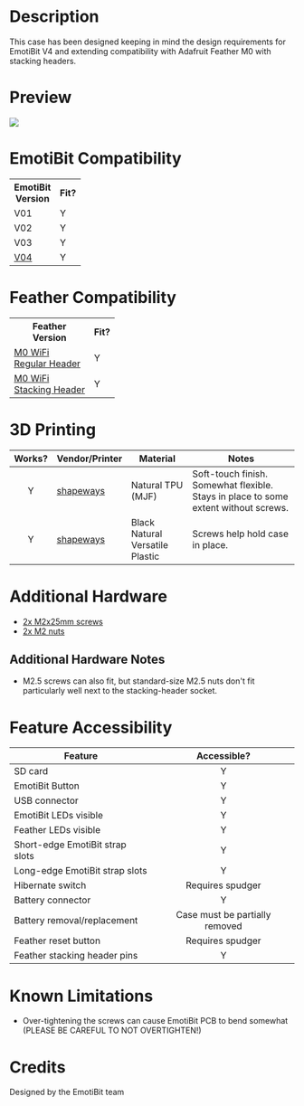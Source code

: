 # Description
This case has been designed keeping in mind the design requirements for EmotiBit V4 and extending compatibility with Adafruit Feather M0 with stacking headers.

# Preview
![](./assets/preview.gif)

# EmotiBit Compatibility
<!--- This table is written in minified html to permit scraping into a sub-table in the root EmotiBit_Cases/readme.md -->
<table><tr><th>EmotiBit<br>Version</th><th>Fit?</th></tr><tr><td>V01</td><td>Y</td></tr><tr><td>V02</td><td>Y</td></tr><tr><td>V03</td><td>Y</td></tr><tr><td><a href=https://github.com/EmotiBit/EmotiBit_Cases/tree/feat-reorg-cases/EmotiBit_3D_Models/V04>V04</a></td><td>Y</td></tr></table>

# Feather Compatibility
<!--- This table is written in minified html to permit scraping into a sub-table in the root EmotiBit_Cases/readme.md -->
<table><tr><th>Feather<br>Version</th><th>Fit?</th></tr><tr><td><a href=https://www.adafruit.com/product/2598>M0 WiFi<br>Regular Header</a></td><td>Y</td></tr><tr><td><a href=https://www.adafruit.com/product/3044>M0 WiFi<br>Stacking Header</a></td><td>Y</td></tr></table>

# 3D Printing
| Works? | Vendor/Printer | Material | Notes |
| :----: | ------ | ------ | ------ |
| Y | [shapeways](https://www.shapeways.com/) | Natural TPU (MJF) | Soft-touch finish. Somewhat flexible. Stays in place to some extent without screws. |
| Y | [shapeways](https://www.shapeways.com/) | Black Natural Versatile Plastic | Screws help hold case in place. |

# Additional Hardware
- [2x M2x25mm screws](https://www.digikey.com/en/products/detail/essentra-components/50M020040P025/11638319?s=N4IgTCBcDaIIwBYCsBaJAGAsus70PQAUdUA5AERAF0BfIA)
- [2x M2 nuts](https://www.digikey.com/en/products/detail/essentra-components/04M020040HN/9677098?s=N4IgTCBcDaIEoAUDCB2ADADgCwFoByAIiALoC%2BQA)

## Additional Hardware Notes
- M2.5 screws can also fit, but standard-size M2.5 nuts don't fit particularly well next to the stacking-header socket.

# Feature Accessibility
| Feature | Accessible? |
| ------ | :----: |
| SD card | Y |
| EmotiBit Button | Y |
| USB connector | Y |
| EmotiBit LEDs visible | Y |
| Feather LEDs visible | Y |
| Short-edge EmotiBit strap slots | Y |
| Long-edge EmotiBit strap slots  | Y |
| Hibernate switch | Requires spudger |
| Battery connector | Y |
| Battery removal/replacement | Case must be partially removed |
| Feather reset button | Requires spudger |
| Feather stacking header pins | Y |

# Known Limitations
- Over-tightening the screws can cause EmotiBit PCB to bend somewhat (PLEASE BE CAREFUL TO NOT OVERTIGHTEN!)

# Credits
Designed by the EmotiBit team
